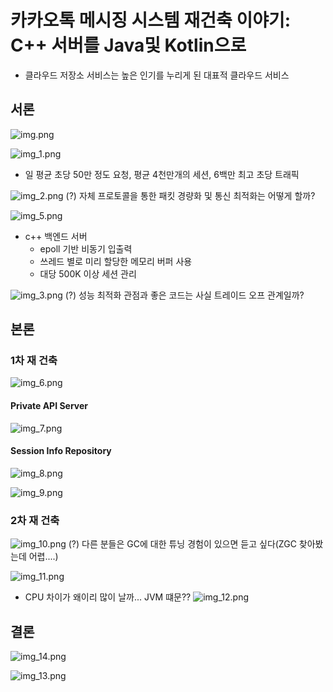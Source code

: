 # 카카오톡 메시징 시스템 재건축 이야기: C++ 서버를 Java및 Kotlin으로
- 클라우드 저장소 서비스는 높은 인기를 누리게 된 대표적 클라우드 서비스 

## 서론
![img.png](img.png)

![img_1.png](img_1.png)
- 일 평균 초당 50만 정도 요청, 평균 4천만개의 세션, 6백만 최고 초당 트래픽

![img_2.png](img_2.png)
(?) 자체 프로토콜을 통한 패킷 경량화 및 통신 최적화는 어떻게 할까?

![img_5.png](img_5.png)
- c++ 백엔드 서버
  - epoll 기반 비동기 입출력
  - 쓰레드 별로 미리 할당한 메모리 버퍼 사용
  - 대당 500K 이상 세션 관리

![img_3.png](img_3.png)
(?) 성능 최적화 관점과 좋은 코드는 사실 트레이드 오프 관계일까? 

## 본론
### 1차 재 건축
![img_6.png](img_6.png)

#### Private API Server
![img_7.png](img_7.png)

#### Session Info Repository
![img_8.png](img_8.png)

![img_9.png](img_9.png)

### 2차 재 건축
![img_10.png](img_10.png)
(?) 다른 분들은 GC에 대한 튜닝 경험이 있으면 듣고 싶다(ZGC 찾아봤는데 어렵....)

![img_11.png](img_11.png)
- CPU 차이가 왜이리 많이 날까... JVM 떄문??
![img_12.png](img_12.png)

## 결론
![img_14.png](img_14.png)

![img_13.png](img_13.png)